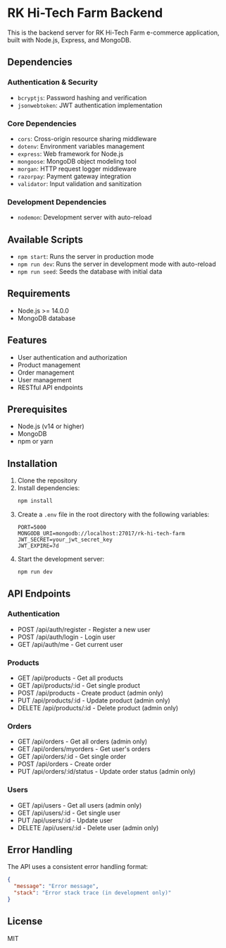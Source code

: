 # RK Hi-Tech Farm Backend

<!-- 
  This is the main backend server for RK Hi-Tech Farm e-commerce application.
  Start here to understand the API structure and setup the development environment.
  
  Quick Start: Run 'npm run start:all' in the backend directory to start both frontend and backend servers
-->

This is the backend server for RK Hi-Tech Farm e-commerce application, built with Node.js, Express, and MongoDB.

## Dependencies

### Authentication & Security
- `bcryptjs`: Password hashing and verification
- `jsonwebtoken`: JWT authentication implementation

### Core Dependencies
- `cors`: Cross-origin resource sharing middleware
- `dotenv`: Environment variables management
- `express`: Web framework for Node.js
- `mongoose`: MongoDB object modeling tool
- `morgan`: HTTP request logger middleware
- `razorpay`: Payment gateway integration
- `validator`: Input validation and sanitization

### Development Dependencies
- `nodemon`: Development server with auto-reload

## Available Scripts

- `npm start`: Runs the server in production mode
- `npm run dev`: Runs the server in development mode with auto-reload
- `npm run seed`: Seeds the database with initial data

## Requirements

- Node.js >= 14.0.0
- MongoDB database

## Features

- User authentication and authorization
- Product management
- Order management
- User management
- RESTful API endpoints

## Prerequisites

- Node.js (v14 or higher)
- MongoDB
- npm or yarn

## Installation

1. Clone the repository
2. Install dependencies:
   ```bash
   npm install
   ```
3. Create a `.env` file in the root directory with the following variables:
   ```
   PORT=5000
   MONGODB_URI=mongodb://localhost:27017/rk-hi-tech-farm
   JWT_SECRET=your_jwt_secret_key
   JWT_EXPIRE=7d
   ```
4. Start the development server:
   ```bash
   npm run dev
   ```

## API Endpoints

### Authentication
- POST /api/auth/register - Register a new user
- POST /api/auth/login - Login user
- GET /api/auth/me - Get current user

### Products
- GET /api/products - Get all products
- GET /api/products/:id - Get single product
- POST /api/products - Create product (admin only)
- PUT /api/products/:id - Update product (admin only)
- DELETE /api/products/:id - Delete product (admin only)

### Orders
- GET /api/orders - Get all orders (admin only)
- GET /api/orders/myorders - Get user's orders
- GET /api/orders/:id - Get single order
- POST /api/orders - Create order
- PUT /api/orders/:id/status - Update order status (admin only)

### Users
- GET /api/users - Get all users (admin only)
- GET /api/users/:id - Get single user
- PUT /api/users/:id - Update user
- DELETE /api/users/:id - Delete user (admin only)

## Error Handling

The API uses a consistent error handling format:
```json
{
  "message": "Error message",
  "stack": "Error stack trace (in development only)"
}
```

## License

MIT 